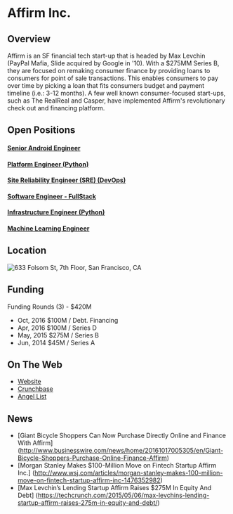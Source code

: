 # Affirm Inc.

## Overview
Affirm is an SF financial tech start-up that is headed by Max Levchin (PayPal Mafia, Slide acquired by Google in '10). With a $275MM Series B, they are focused on remaking consumer finance by providing loans to consumers for point of sale transactions. This enables consumers to pay over time by picking a loan that fits consumers budget and payment timeline (i.e.: 3-12 months). A few well known consumer-focused start-ups, such as The RealReal and Casper, have implemented Affirm's revolutionary check out and financing platform.

## Open Positions
#### [Senior Android Engineer](https://github.com/the31337/jobs/blob/master/affirm-inc/senior-software-engineer-android.md)
#### [Platform Engineer (Python)](https://github.com/the31337/jobs/blob/master/affirm-inc/platform-engineer-python.md)
#### [Site Reliability Engineer (SRE) (DevOps)](https://github.com/the31337/jobs/blob/master/affirm-inc/site-reliability-engineer-sre-devops.md)
#### [Software Engineer - FullStack](https://github.com/the31337/jobs/blob/master/affirm-inc/software-engineer-full-stack.md)
#### [Infrastructure Engineer (Python)](https://github.com/the31337/jobs/blob/master/affirm-inc/infrastructure-engineer-python.md)
#### [Machine Learning Engineer](https://github.com/the31337/jobs/blob/master/affirm-inc/software-engineer-machine-learning.md)

## Location
![633 Folsom St, 7th Floor, San Francisco, CA](https://maps.googleapis.com/maps/api/staticmap?center=633+Folsom+St,+7th+Floor&zoom=13&scale=false&size=600x300&maptype=roadmap&format=png&visual_refresh=true)

## Funding
Funding Rounds (3) - $420M
+ Oct, 2016 $100M / Debt. Financing
+ Apr, 2016 $100M / Series D
+ May, 2015	$275M / Series B
+ Jun, 2014	$45M / Series A

## On The Web
+ [Website](http://affirm.com)
+ [Crunchbase](https://www.crunchbase.com/organization/affirm#/entity)
+ [Angel List](https://angel.co/affirm)

## News
+ [Giant Bicycle Shoppers Can Now Purchase Directly Online and Finance With Affirm] (http://www.businesswire.com/news/home/20161017005305/en/Giant-Bicycle-Shoppers-Purchase-Online-Finance-Affirm)
+ [Morgan Stanley Makes $100-Million Move on Fintech Startup Affirm Inc.] (http://www.wsj.com/articles/morgan-stanley-makes-100-million-move-on-fintech-startup-affirm-inc-1476352982)
+ [Max Levchin’s Lending Startup Affirm Raises $275M In Equity And Debt] (https://techcrunch.com/2015/05/06/max-levchins-lending-startup-affirm-raises-275m-in-equity-and-debt/)

